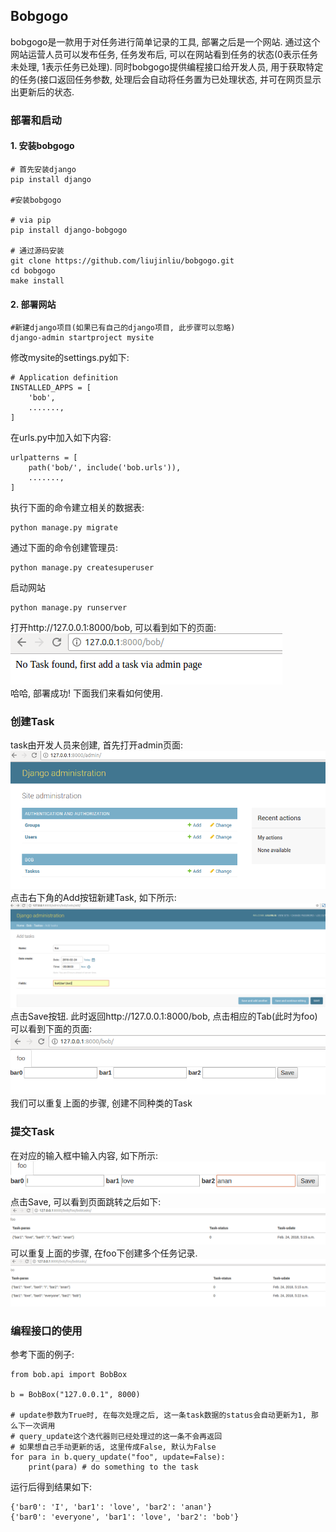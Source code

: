## Bobgogo
bobgogo是一款用于对任务进行简单记录的工具, 部署之后是一个网站. 通过这个网站运营人员可以发布任务, 任务发布后, 可以在网站看到任务的状态(0表示任务未处理, 1表示任务已处理). 同时bobgogo提供编程接口给开发人员, 用于获取特定的任务(接口返回任务参数, 处理后会自动将任务置为已处理状态, 并可在网页显示出更新后的状态.
### 部署和启动
#### 1. 安装bobgogo
```
# 首先安装django
pip install django

#安装bobgogo

# via pip
pip install django-bobgogo

# 通过源码安装
git clone https://github.com/liujinliu/bobgogo.git
cd bobgogo
make install
```

#### 2. 部署网站
```
#新建django项目(如果已有自己的django项目, 此步骤可以忽略)
django-admin startproject mysite
```
修改mysite的settings.py如下:  
```
# Application definition
INSTALLED_APPS = [
    'bob',
    .......,
]
```
在urls.py中加入如下内容:  
```
urlpatterns = [
    path('bob/', include('bob.urls')),
    .......,
]
```
执行下面的命令建立相关的数据表:  
```
python manage.py migrate
```
通过下面的命令创建管理员:  
```
python manage.py createsuperuser
```
启动网站
```
python manage.py runserver
```
打开http://127.0.0.1:8000/bob, 可以看到如下的页面:  
![](https://github.com/liujinliu/bobgogo/raw/master/docs/imgs/first_start.png)  
哈哈, 部署成功! 下面我们来看如何使用.  

### 创建Task
task由开发人员来创建, 首先打开admin页面:  
![](https://github.com/liujinliu/bobgogo/raw/master/docs/imgs/admin.png)  
点击右下角的Add按钮新建Task, 如下所示:  
![](https://github.com/liujinliu/bobgogo/raw/master/docs/imgs/add_task.png)  
点击Save按钮. 此时返回http://127.0.0.1:8000/bob, 点击相应的Tab(此时为foo)可以看到下面的页面:  
![](https://github.com/liujinliu/bobgogo/raw/master/docs/imgs/foo.png)  
我们可以重复上面的步骤, 创建不同种类的Task

### 提交Task
在对应的输入框中输入内容, 如下所示:  
![](https://github.com/liujinliu/bobgogo/raw/master/docs/imgs/Iloveanan.png)  
点击Save, 可以看到页面跳转之后如下:  
![](https://github.com/liujinliu/bobgogo/raw/master/docs/imgs/bobtasks.png)  
可以重复上面的步骤, 在foo下创建多个任务记录.
![](https://github.com/liujinliu/bobgogo/raw/master/docs/imgs/bobtask2.png)  

### 编程接口的使用
参考下面的例子:
```
from bob.api import BobBox

b = BobBox("127.0.0.1", 8000)

# update参数为True时, 在每次处理之后, 这一条task数据的status会自动更新为1, 那么下一次调用
# query_update这个迭代器则已经处理过的这一条不会再返回
# 如果想自己手动更新的话, 这里传成False, 默认为False
for para in b.query_update("foo", update=False):
    print(para) # do something to the task
```
运行后得到结果如下:
```
{'bar0': 'I', 'bar1': 'love', 'bar2': 'anan'}
{'bar0': 'everyone', 'bar1': 'love', 'bar2': 'bob'}
```
